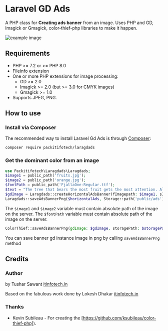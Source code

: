 Laravel GD Ads
==============

A PHP class for **Creating ads banner** from an image. Uses PHP and GD, Imagick or Gmagick, color-thief-php libraries to make it happen.

![example image](https://github.com/tusharsawant2427/laravelgdads/example.png)

## Requirements

- PHP >= 7.2 or >= PHP 8.0
- Fileinfo extension
- One or more PHP extensions for image processing:
  - GD >= 2.0
  - Imagick >= 2.0 (but >= 3.0 for CMYK images)
  - Gmagick >= 1.0
- Supports JPEG, PNG.

## How to use


### Install via Composer
The recommended way to install Laravel Gd Ads is through
[Composer](http://getcomposer.org):
```bash
composer require packitifotech/laragdads
```

### Get the dominant color from an image
```php Laravel
use Packitifotech\Laragdads\Laragdads;
$image1 = public_path('fruits.jpg');
$image2 = public_path('orange.jpg');
$fontPath = public_path('FjallaOne-Regular.ttf');
$text = "The tree that bears the most fruit gets the most attention. Allow the fruit to fall and rot";
$gdImage = Laragdads::createHorizontalAdsBanner(fImagepath: $image1, sImagePath:$image2, fontPath:$fontPath, text:$text, resizeWidth:null, resizeHeight:null);
Laragdads::saveAdsBannerPng($horizontalAds, Storage::path('public/ads'));

```
The `$image1` and `$image2` variable must contain absolute path of the image on the server.
The `$fontPath` variable must contain absolute path of the image on the server.

```php
ColorThief::saveAdsBannerPng(gdImage: $gdImage, storagePath: $storagePath)
```

You can save banner gd instance image in png by calling `saveAdsBannerPng` method

## Credits

### Author
by Tushar Sawant
[itinfotech.in](http://www.itinfotech.in)

Based on the fabulous work done by Lokesh Dhakar
[itinfotech.in](http://itinfotech.in)

### Thanks
* Kevin Subileau - For creating the [https://github.com/ksubileau/color-thief-php]).